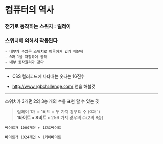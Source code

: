 # 컴퓨터의 역사

### 전기로 동작하는 스위치 : 릴레이
### **스위치에 의해서 작동된다**
    - 내부가 수많은 스위치로 이루어져 있기 때문에
    - 0과 1을 저장하여 동작
    - 내부 동작원리가 같다

---

- CSS 컬러코드에 나타내는 숫자는 16진수
<!-- ex) #3f(R)c6(G)03(B) 
빠르게 작업 할 때 
앞자리수를 보고 컬러를 예상 가능함 앞자리수가 높을수록 유사한 색으로 유추가능(더 많이 섞여있는 색이므로)

- 255가 최대 값이다
- RGB 수가 비슷할수록 채도가 낮다
-->
- http://www.rgbchallenge.com/ 연습 해볼것

---

스위치가 3개면 2의 3승 개의 수를 표현 할 수 있는 것
> 릴레이 1개 = 1비트 = 두 가지 경우의 수 (0과 1)<br>
**1바이트 = 8비트** = 256 가지 경우의 수(2의 8승)


    바이트가 1000개면 > 1킬로바이트

    바이트가 1024개면 > 1키비바이트
